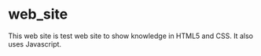 # web_site

This web site is test web site to show knowledge in HTML5 and CSS. It also uses Javascript.
